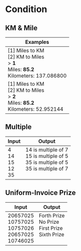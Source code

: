 # Condition

## KM & Mile
| Examples |
|---|
| [1] Miles to KM<br>[2] KM to Miles<br> > **1**<br>Miles: **85.2**<br>Kilometers: 137.086800 |
| [1] Miles to KM<br>[2] KM to Miles<br> > **2**<br>Miles: **85.2**<br>Kilometers: 52.952144 |

## Multiple
| Input | Output |
|---|---|
| 4<br>14<br>15<br>12<br>35 | 14 is multiple of 7<br>15 is multiple of 5<br>35 is multiple of 5<br>35 is multiple of 7<br><br> |

## Uniform-Invoice Prize
| Input | Output |
|---|---|
| 20657025<br>10757025<br>10757026<br>20657025<br>10746025 | Forth Prize<br>No Prize<br>First Prize<br>Sixth Prize<br><br> |
